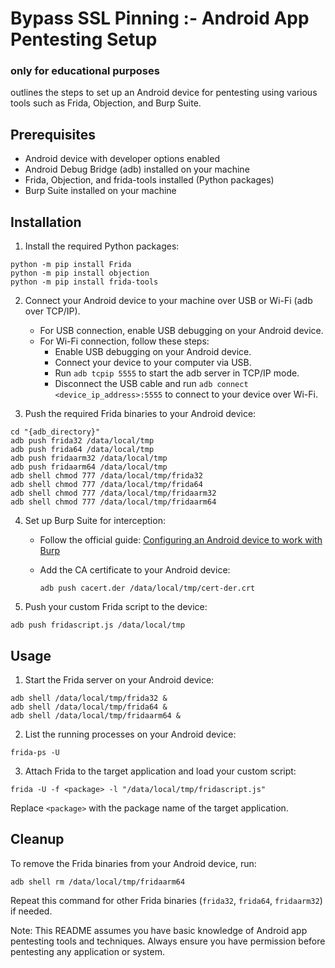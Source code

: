 # Bypass SSL Pinning :- Android App Pentesting Setup

### only for educational purposes

outlines the steps to set up an Android device for pentesting using various tools such as Frida, Objection, and Burp Suite.

## Prerequisites

- Android device with developer options enabled
- Android Debug Bridge (adb) installed on your machine
- Frida, Objection, and frida-tools installed (Python packages)
- Burp Suite installed on your machine

## Installation

1. Install the required Python packages:

```
python -m pip install Frida
python -m pip install objection
python -m pip install frida-tools
```

2. Connect your Android device to your machine over USB or Wi-Fi (adb over TCP/IP).

   - For USB connection, enable USB debugging on your Android device.
   - For Wi-Fi connection, follow these steps:
     - Enable USB debugging on your Android device.
     - Connect your device to your computer via USB.
     - Run `adb tcpip 5555` to start the adb server in TCP/IP mode.
     - Disconnect the USB cable and run `adb connect <device_ip_address>:5555` to connect to your device over Wi-Fi.

3. Push the required Frida binaries to your Android device:

```
cd "{adb_directory}"
adb push frida32 /data/local/tmp
adb push frida64 /data/local/tmp
adb push fridaarm32 /data/local/tmp
adb push fridaarm64 /data/local/tmp
adb shell chmod 777 /data/local/tmp/frida32
adb shell chmod 777 /data/local/tmp/frida64
adb shell chmod 777 /data/local/tmp/fridaarm32
adb shell chmod 777 /data/local/tmp/fridaarm64
```

4. Set up Burp Suite for interception:

   - Follow the official guide: [Configuring an Android device to work with Burp](https://support.portswigger.net/customer/portal/articles/1841101-configuring-an-android-device-to-work-with-burp)
   - Add the CA certificate to your Android device:

     ```
     adb push cacert.der /data/local/tmp/cert-der.crt
     ```

5. Push your custom Frida script to the device:

```
adb push fridascript.js /data/local/tmp
```

## Usage

1. Start the Frida server on your Android device:

```
adb shell /data/local/tmp/frida32 &
adb shell /data/local/tmp/frida64 &
adb shell /data/local/tmp/fridaarm64 &
```

2. List the running processes on your Android device:

```
frida-ps -U
```

3. Attach Frida to the target application and load your custom script:

```
frida -U -f <package> -l "/data/local/tmp/fridascript.js"
```

Replace `<package>` with the package name of the target application.

## Cleanup

To remove the Frida binaries from your Android device, run:

```
adb shell rm /data/local/tmp/fridaarm64
```

Repeat this command for other Frida binaries (`frida32`, `frida64`, `fridaarm32`) if needed.

Note: This README assumes you have basic knowledge of Android app pentesting tools and techniques. Always ensure you have permission before pentesting any application or system.
